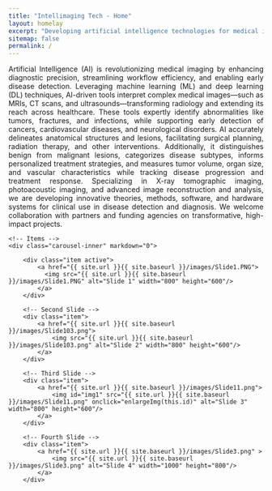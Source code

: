 ```yaml
---
title: "Intellimaging Tech - Home"
layout: homelay
excerpt: "Developing artificial intelligence technologies for medical imaging"
sitemap: false
permalink: /
---
```

<html>
<body>
<p style="text-align: justify;">Artificial Intelligence (AI) is revolutionizing medical imaging by enhancing diagnostic precision, streamlining workflow efficiency, and enabling early disease detection. Leveraging machine learning (ML) and deep learning (DL) techniques, AI-driven tools interpret complex medical images—such as MRIs, CT scans, and ultrasounds—transforming radiology and extending its reach across healthcare. These tools expertly identify abnormalities like tumors, fractures, and infections, while supporting early detection of cancers, cardiovascular diseases, and neurological disorders. AI accurately delineates anatomical structures and lesions, facilitating surgical planning, radiation therapy, and other interventions. Additionally, it distinguishes benign from malignant lesions, categorizes disease subtypes, informs personalized treatment strategies, and measures tumor volume, organ size, and vascular characteristics while tracking disease progression and treatment response. Specializing in X-ray tomographic imaging, photoacoustic imaging, and advanced image reconstruction and analysis, we are developing innovative theories, methods, software, and hardware systems for clinical use in disease detection and diagnosis. We welcome collaboration with partners and funding agencies on transformative, high-impact projects.</p>

<div markdown="0" id="carousel" class="carousel slide" data-ride="carousel" data-interval="2500" data-pause="hover" >
    <!-- Menu
    <ol class="carousel-indicators">
        <li data-target="#carousel" data-slide-to="0" class="active"></li>
        <li data-target="#carousel" data-slide-to="1"></li>
        <li data-target="#carousel" data-slide-to="2"></li>
        <li data-target="#carousel" data-slide-to="3"></li>
    </ol> -->

    <!-- Items -->
    <div class="carousel-inner" markdown="0">
    
        <div class="item active">
            <a href="{{ site.url }}{{ site.baseurl }}/images/Slide1.PNG">
              <img src="{{ site.url }}{{ site.baseurl }}/images/Slide1.PNG" alt="Slide 1" width="800" height="600"/>
            </a>
        </div>

        <!-- Second Slide -->
        <div class="item">
            <a href="{{ site.url }}{{ site.baseurl }}/images/Slide103.png">
                <img src="{{ site.url }}{{ site.baseurl }}/images/Slide103.png" alt="Slide 2" width="800" height="600"/>
            </a>
        </div>

        <!-- Third Slide -->
        <div class="item">
            <a href="{{ site.url }}{{ site.baseurl }}/images/Slide11.png">
                <img id="img1" src="{{ site.url }}{{ site.baseurl }}/images/Slide11.png" onclick="enlargeImg(this.id)" alt="Slide 3" width="800" height="600"/>
            </a>
        </div>

        <!-- Fourth Slide -->
        <div class="item">
            <a href="{{ site.url }}{{ site.baseurl }}/images/Slide3.png" >
                <img src="{{ site.url }}{{ site.baseurl }}/images/Slide3.png" alt="Slide 4" width="1000" height="800"/>
            </a>
        </div>
  </div>
  <!--
  <a class="left carousel-control" role="button" data-slide="prev">
    <span class="glyphicon glyphicon-chevron-left" aria-hidden="true"></span>
    <span class="sr-only">Previous</span>
  </a>
  <a class="right carousel-control" role="button" data-slide="next">
    <span class="glyphicon glyphicon-chevron-right" aria-hidden="true"></span>
    <span class="sr-only">Next</span> 
  </a>
  -->
  <!--
  <a class="left carousel-control" role="button" data-slide="prev" onclick="moveCarousel('prev')">
    <span class="glyphicon glyphicon-chevron-left" aria-hidden="true"></span>
    <span class="sr-only">Previous</span>
  </a>
  <a class="right carousel-control" role="button" data-slide="next" onclick="moveCarousel('next')">
    <span class="glyphicon glyphicon-chevron-right" aria-hidden="true"></span>
    <span class="sr-only">Next</span>
  </a>
  -->
</div>

<!-- jQuery (necessary for Bootstrap's JavaScript plugins) -->
<script src="https://ajax.googleapis.com/ajax/libs/jquery/1.12.4/jquery.min.js"></script>
<!-- Include all compiled plugins (below), or include individual files as needed -->
<script src="https://maxcdn.bootstrapcdn.com/bootstrap/3.3.7/js/bootstrap.min.js"></script>

</body>
</html>
